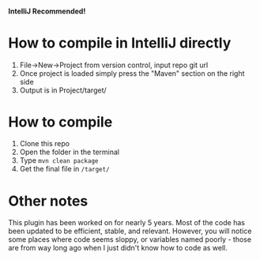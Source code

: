 #### IntelliJ Recommended!

# How to compile in IntelliJ directly
1. File->New->Project from version control, input repo git url
2. Once project is loaded simply press the "Maven" section on the right side
3. Output is in Project/target/

# How to compile
1. Clone this repo
2. Open the folder in the terminal
3. Type `mvn clean package`
4. Get the final file in `/target/`

# Other notes

This plugin has been worked on for nearly 5 years. Most of the code has been updated to be efficient, stable, and relevant. However, you will notice some places where code seems sloppy, or variables named poorly - those are from way long ago when I just didn't know how to code as well.
